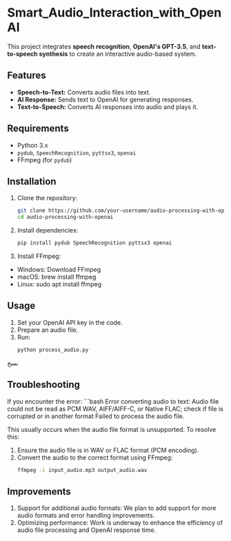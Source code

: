 # Smart_Audio_Interaction_with_OpenAI

This project integrates **speech recognition**, **OpenAI's GPT-3.5**, and **text-to-speech synthesis** to create an interactive audio-based system.

## Features

- **Speech-to-Text:** Converts audio files into text.
- **AI Response:** Sends text to OpenAI for generating responses.
- **Text-to-Speech:** Converts AI responses into audio and plays it.

## Requirements

- Python 3.x
- `pydub`, `SpeechRecognition`, `pyttsx3`, `openai`
- FFmpeg (for `pydub`)

## Installation

1. Clone the repository:
   ```bash
   git clone https://github.com/your-username/audio-processing-with-openai.git
   cd audio-processing-with-openai
2. Install dependencies:
   ```bash
   pip install pydub SpeechRecognition pyttsx3 openai

3. Install FFmpeg:
- Windows: Download FFmpeg
- macOS: brew install ffmpeg
- Linux: sudo apt install ffmpeg

## Usage
1. Set your OpenAI API key in the code.
2. Prepare an audio file.
3. Run:
   ```bash
   python process_audio.py
نسخ
## Troubleshooting
If you encounter the error:
    ```bash
   Error converting audio to text: Audio file could not be read as PCM WAV, AIFF/AIFF-C, or Native FLAC; check if file is corrupted or in another format 
   Failed to process the audio file.

This usually occurs when the audio file format is unsupported. To resolve this:
1. Ensure the audio file is in WAV or FLAC format (PCM encoding).
2. Convert the audio to the correct format using FFmpeg:
    ```bash
    ffmpeg -i input_audio.mp3 output_audio.wav

## Improvements
1. Support for additional audio formats: We plan to add support for more audio formats and error handling improvements.
2. Optimizing performance: Work is underway to enhance the efficiency of audio file processing and OpenAI response time.

